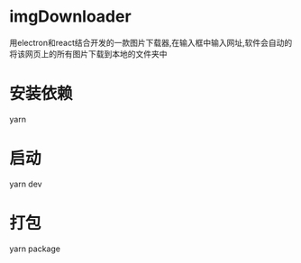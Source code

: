 # imgDownloader
用electron和react结合开发的一款图片下载器,在输入框中输入网址,软件会自动的将该网页上的所有图片下载到本地的文件夹中
# 安装依赖
yarn  
# 启动
yarn dev
# 打包
yarn package

